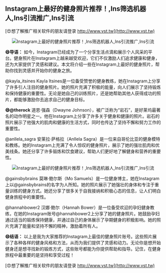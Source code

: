 ## **Instagram上最好的健身照片推荐！,Ins筛选机器人,Ins引流推广,Ins引流**

[😍想了解推广相关软件的朋友请登录 http://www.vst.tw](http://www.vst.tw)

 <center><img src="https://vst.tw/MP4/tuiguang/png/3.png" alt="Instagram上最好的健身照片推荐！,Ins筛选机器人,Ins引流推广,Ins引流"></center>

**😄导语：**
如今，Instagram已经成为了一个分享生活点滴和展示个人风采的平台。健身照片在Instagram上越来越受欢迎，它们不仅激励人们追求健康和健身，还为大家提供了灵感和建议。本文将介绍一些在Instagram上最好的健身照片，帮助你找到灵感并开始你的健身之旅。

@kayla_itsines
Kayla Itsines是一位备受赞誉的健身教练，她在Instagram上分享了许多引人注目的健身照片。她的照片充满了积极的能量，向人们展示了坚持锻炼和保持健康的重要性。无论是她自己的训练照片，还是她帮助其他人获得成功的照片，都能够激励你去追求自己的健身目标。

**😄@therock**
道恩·强森（Dwayne Johnson），被广泛称为“岩石”，是好莱坞最著名的动作明星之一。他在Instagram上分享了许多关于健身和健康的照片。岩石的照片展示了他强大的肌肉和健康的生活方式，同时也传达了坚持不懈和努力工作的重要性。

@anllela_sagra
安莱拉·萨格拉（Anllela Sagra）是一位来自哥伦比亚的健身模特和教练。她的Instagram上充满了令人惊叹的健身照片，展示了她的强壮肌肉和优美线条。她还分享了许多锻炼和饮食建议，帮助人们更好地了解健身和营养的重要性。

 <center><img src="https://vst.tw/MP4/tuiguang/png/5.png" alt="Instagram上最好的健身照片推荐！,Ins筛选机器人,Ins引流推广,Ins引流"></center>

@gainsbybrains
莫琳·鲍尔斯（Mo Samuels）是一位健身博主，她在Instagram上以@gainsbybrains的名字为人所知。她的照片展示了她强壮的身体和专注于重量训练的健身方式。她还分享了很多关于自我接纳和积极心态的信息，让人们明白健身旅程中的重要性。

@hannahbower2
汉娜·鲍尔（Hannah Bower）是一位备受欢迎的孕妇健身教练，在她的Instagram账号@hannahbower2上分享了她的健身照片。她鼓励孕妇通过适当的锻炼保持健康，并通过自己的身体展示了孕期健身的积极影响。她的照片充满了能量和坚持不懈的精神，激励着所有人。

**😄结语：**
以上是我为大家推荐的Instagram上最佳的健身照片账号。这些照片展示了各种各样的健身风格和方法，从而为我们提供了灵感和动力。无论你是想开始健身还是想寻找新的锻炼方式，这些账号都能为你提供帮助和指导。记住，在健身旅程中最重要的是坚持和享受过程！

[😍想了解推广相关软件的朋友请登录 http://www.vst.tw](http://www.vst.tw)



